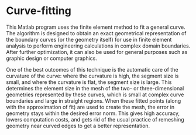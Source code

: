 # Curve-fitting
This Matlab program uses the finite element method to fit a general curve.
The algorithm is designed to obtain an exact geometrical representation of the boundary curves (or the geometry itself) for use in finite element analysis to perform engineering calculations in complex domain boundaries.
After further optimization, it can also be used for general purposes such as graphic design or computer graphics.

One of the best outcomes of this technique is the automatic care of the curvature of the curve: where the curvature is high, the segment size is small, and where the curvature is flat, the segment size is large.
This determines the element size in the mesh of the two- or three-dimensional geometries represented by these curves, which is small at complex curve boundaries and large in straight regions.
When these fitted points (along with the approximation of fit) are used to create the mesh, the error in geometry stays within the desired error norm.
This gives high accuracy, lowers computation costs, and gets rid of the usual practice of remeshing geometry near curved edges to get a better representation.
